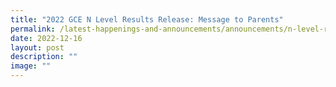 ```yaml
---
title: "2022 GCE N Level Results Release: Message to Parents"
permalink: /latest-happenings-and-announcements/announcements/n-level-results-2022-parents-message/
date: 2022-12-16
layout: post
description: ""
image: ""
---
```

